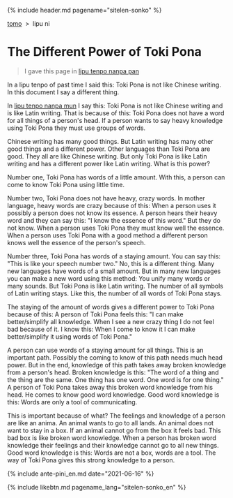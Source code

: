 {% include header.md pagename="sitelen-sonko" %}



<span class="en">[tomo](https://joelthomastr.github.io/tokipona/README_en)&nbsp;&nbsp;>&nbsp;&nbsp;lipu ni</span>

# <span class="en">The Different Power of Toki Pona</span>

> <span class="en">I gave this page in [lipu tenpo nanpa pan](https://liputenpo.org/lipu-tenpo-nanpa-pan/)</span>

<span class="en">In a lipu tenpo of past time I said this: Toki Pona is not like Chinese writing. In this document I say a different thing.</span>

<span class="en">In [lipu tenpo nanpa mun](https://liputenpo.org/lipu-tenpo-nanpa-mun/) I say this: Toki Pona is not like Chinese writing and is like Latin writing. That is because of this: Toki Pona does not have a word for all things of a person's head. If a person wants to say heavy knowledge using Toki Pona they must use groups of words.</span>

<span class="en">Chinese writing has many good things. But Latin writing has many other good things and a different power. Other languages than Toki Pona are good. They all are like Chinese writing. But only Toki Pona is like Latin writing and has a different power like Latin writing. What is this power?</span>

<span class="en">Number one, Toki Pona has words of a little amount. With this, a person can come to know Toki Pona using little time.</span>

<span class="en">Number two, Toki Pona does not have heavy, crazy words. In mother language, heavy words are crazy because of this: When a person uses it possibly a person does not know its essence. A person hears their heavy word and they can say this: "I know the essence of this word." But they do not know. When a person uses Toki Pona they must know well the essence. When a person uses Toki Pona with a good method a different person knows well the essence of the person's speech.</span>

<span class="en">Number three, Toki Pona has words of a staying amount. You can say this: "This is like your speech number two." No, this is a different thing. Many new languages have words of a small amount. But in many new languages you can make a new word using this method: You unify many words or many sounds. But Toki Pona is like Latin writing. The number of all symbols of Latin writing stays. Like this, the number of all words of Toki Pona stays.</span>

<span class="en">The staying of the amount of words gives a different power to Toki Pona because of this: A person of Toki Pona feels this: "I can make better/simplify all knowledge. When I see a new crazy thing I do not feel bad because of it. I know this: When I come to know it I can make better/simplify it using words of Toki Pona."</span>

<span class="en">A person can use words of a staying amount for all things. This is an important path. Possibly the coming to know of this path needs much head power. But in the end, knowledge of this path takes away broken knowledge from a person's head. Broken knowledge is this: "The word of a thing and the thing are the same. One thing has one word. One word is for one thing." A person of Toki Pona takes away this broken word knowledge from his head. He comes to know good word knowledge. Good word knowledge is this: Words are only a tool of communicating.</span>

<span class="en">This is important because of what? The feelings and knowledge of a person are like an anima. An animal wants to go to all lands. An animal does not want to stay in a box. If an animal cannot go from the box it feels bad. This bad box is like broken word knowledge. When a person has broken word knowledge their feelings and their knowledge cannot go to all new things. Good word knowledge is this: Words are not a box, words are a tool. The way of Toki Pona gives this strong knowledge to a person.</span>

{% include ante-pini_en.md date="2021-06-16" %}

{% include likebtn.md pagename_lang="sitelen-sonko_en" %}

